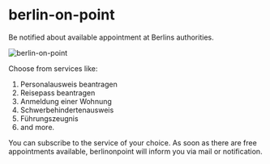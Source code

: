 # berlin-on-point
Be notified about available appointment at Berlins authorities.

![berlin-on-point](berlinonpoint-ogimage.png)

Choose from services like:
1. Personalausweis beantragen
2. Reisepass beantragen
3. Anmeldung einer Wohnung
4. Schwerbehindertenausweis
5. Führungszeugnis
6. and more.

You can subscribe to the service of your choice. As soon as there are free appointments available, berlinonpoint will inform you via mail or notification.